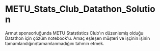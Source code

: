 # METU_Stats_Club_Datathon_Solution
Armut sponsorluğunda METU Statstistics Club'ın düzenlemiş olduğu Datathon için çözüm notebook'u. Amaç eşleşen müşteri ve işçinin işinin tamamlandığını/tamamlanmadığını tahmin etmek.
